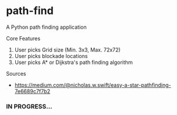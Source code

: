 # path-find
A Python path finding application

Core Features
1. User picks Grid size (Min. 3x3, Max. 72x72)
2. User picks blockade locations 
3. User picks A* or Dijkstra's path finding algorithm


Sources
- https://medium.com/@nicholas.w.swift/easy-a-star-pathfinding-7e6689c7f7b2

### IN PROGRESS...

